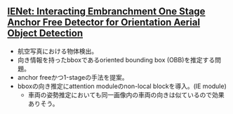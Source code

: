 ## [IENet: Interacting Embranchment One Stage Anchor Free Detector for Orientation Aerial Object Detection](https://arxiv.org/abs/1912.00969)
- 航空写真における物体検出。
- 向き情報を持ったbboxであるoriented bounding box (OBB)を推定する問題。
- anchor freeかつ1-stageの手法を提案。
- bboxの向き推定にattention moduleのnon-local blockを導入。(IE module)
  - 車両の姿勢推定においても同一画像内の車両の向きは似ているので効果ありそう。
